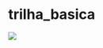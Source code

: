 # trilha_basica

<p align="left">
  <a align="center" href="https://github.com/DenverCoder1/readme-typing-svg"><img src="https://readme-typing-svg.herokuapp.com?&font=IBM+Plex+Sans&color=0000CD&size=25&lines=Bem+-+vindo+a+minha+trilha+basica" /></a>
</p>
